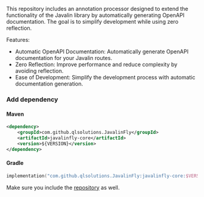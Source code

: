 This repository includes an annotation processor designed to extend the functionality of the Javalin library by automatically generating OpenAPI documentation.
The goal is to simplify development while using zero reflection.

Features:
- Automatic OpenAPI Documentation: Automatically generate OpenAPI documentation for your Javalin routes.
- Zero Reflection: Improve performance and reduce complexity by avoiding reflection.
- Ease of Development: Simplify the development process with automatic documentation generation.

### Add dependency
#### Maven

```xml
<dependency>
    <groupId>com.github.qlsolutions.JavalinFly</groupId>
    <artifactId>javalinfly-core</artifactId>
    <version>${VERSION}</version>
</dependency>
```

#### Gradle

```kotlin
implementation("com.github.qlsolutions.JavalinFly:javalinfly-core:$VERSION")
```

Make sure you include the <a href="https://jitpack.io/">repository</a> as well.